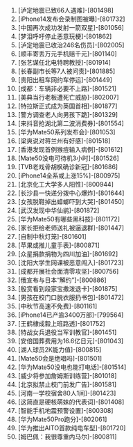 
1. [泸定地震已致66人遇难]-[801498]
1. [iPhone14发布会录制图被曝]-[801732]
1. [中国再次成功发射一箭双星]-[801056]
1. [梦泪呼吁停止恶意玩梗]-[801862]
1. [泸定地震已收治246名伤员]-[802005]
1. [顺丰寄丢万元手机赔千元]-[801140]
1. [张艺谋任北电特聘教授]-[801914]
1. [长春副市长等7人被问责]-[801885]
1. [贵阳出租车网约车停运]-[801449]
1. [成都：车辆非必要不上路]-[801521]
1. [美典当行老板遭死亡威胁]-[802007]
1. [特拉斯正式成为英国首相]-[801877]
1. [警方调查老人向男孩下跪]-[801329]
1. [来抖音抢湖北第二波消费券]-[801554]
1. [华为Mate50系列发布会]-[801053]
1. [梁爽说对蒋兰州有好感]-[801518]
1. [香港发现首例猴痘输入病例]-[801612]
1. [Mate50没电可待机3小时]-[801526]
1. [TVB老戏骨胡枫确诊新冠]-[801686]
1. [iPhone14全系或上涨15%]-[800975]
1. [北京化工大学多人阳性]-[800944]
1. [长沙县一快递分拨中心爆炸]-[801644]
1. [女孩脱鞋掉出蟑螂吓到大哭]-[801450]
1. [武汉发现中华仙鹟]-[801872]
1. [华为Mate50有哪些黑科技]-[801172]
1. [家长拒给老师送礼被逼退群]-[801447]
1. [自制中秋灯笼]-[801601]
1. [苹果或推儿童手表]-[800871]
1. [众星捐款捐物为四川加油]-[801692]
1. [沈阳大学生网课被恶意闯入]-[801723]
1. [成都开展社会面清零攻坚]-[800756]
1. [俄宣布与日本“解约”]-[800886]
1. [殷赏看到段家宝撒泼退卡]-[801875]
1. [男孩在校门口脱衣服扔书包]-[801472]
1. [中秋节高速不免费]-[801161]
1. [iPhone14已产逾3400万部]-[799564]
1. [王鹤棣成毅上班路透]-[801752]
1. [特战女兵退役当军训教官]-[801451]
1. [安倍国葬费用为16.6亿日元]-[801043]
1. [湖人球员2K能力值]-[800815]
1. [Mate50会是绝唱吗]-[801501]
1. [华为Mate50没电也能打电话]-[801514]
1. [威少将参加詹姆斯训练营]-[801018]
1. [北京拟禁止校门前发广告]-[801581]
1. [河南一学校宿舍80人1间]-[801423]
1. [这简直是硬核萌妹的代表词]-[801408]
1. [智能手机地震预警设置]-[800308]
1. [华为Mate50Pro跑分]-[802061]
1. [华为推出AITO首款纯电车型]-[801720]
1. [姆巴佩：我很尊重内马尔]-[800811]